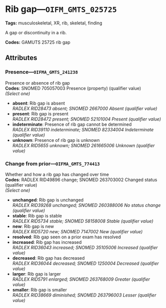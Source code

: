 # Rib gap—`OIFM_GMTS_025725`

**Tags:** musculoskeletal, XR, rib, skeletal, finding

A gap or discontinuity in a rib.

**Codes:** GAMUTS 25725 rib gap

## Attributes

### Presence—`OIFMA_GMTS_241238`

Presence or absence of rib gap  
**Codes**: SNOMED 705057003 Presence (property) (qualifier value)  
*(Select one)*

- **absent**: Rib gap is absent  
_RADLEX RID28473 absent; SNOMED 2667000 Absent (qualifier value)_
- **present**: Rib gap is present  
_RADLEX RID28472 present; SNOMED 52101004 Present (qualifier value)_
- **indeterminate**: Presence of rib gap cannot be determined  
_RADLEX RID39110 indeterminate; SNOMED 82334004 Indeterminate (qualifier value)_
- **unknown**: Presence of rib gap is unknown  
_RADLEX RID5655 unknown; SNOMED 261665006 Unknown (qualifier value)_

### Change from prior—`OIFMA_GMTS_774413`

Whether and how a rib gap has changed over time  
**Codes**: RADLEX RID49896 change; SNOMED 263703002 Changed status (qualifier value)  
*(Select one)*

- **unchanged**: Rib gap is unchanged  
_RADLEX RID39268 unchanged; SNOMED 260388006 No status change (qualifier value)_
- **stable**: Rib gap is stable  
_RADLEX RID5734 stable; SNOMED 58158008 Stable (qualifier value)_
- **new**: Rib gap is new  
_RADLEX RID5720 new; SNOMED 7147002 New (qualifier value)_
- **resolved**: Rib gap seen on a prior exam has resolved  
- **increased**: Rib gap has increased  
_RADLEX RID36043 increased; SNOMED 35105006 Increased (qualifier value)_
- **decreased**: Rib gap has decreased  
_RADLEX RID36044 decreased; SNOMED 1250004 Decreased (qualifier value)_
- **larger**: Rib gap is larger  
_RADLEX RID5791 enlarged; SNOMED 263768009 Greater (qualifier value)_
- **smaller**: Rib gap is smaller  
_RADLEX RID38669 diminished; SNOMED 263796003 Lesser (qualifier value)_